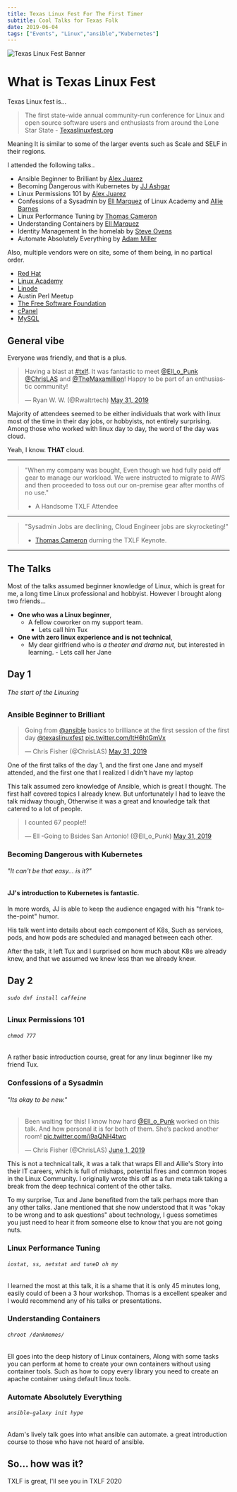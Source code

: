 ```yaml
---
title: Texas Linux Fest For The First Timer 
subtitle: Cool Talks for Texas Folk 
date: 2019-06-04
tags: ["Events", "Linux","ansible","Kubernetes"]
---
```



![Texas Linux Fest Banner](https://proxy.duckduckgo.com/iu/?u=https%3A%2F%2Fgould.cx%2Fted%2Fblog.pix%2Ftxlf19-logo-425.png&f=1 "TexasLinuxFestBanner")

# What is Texas Linux Fest

Texas Linux fest is...

> The first state-wide annual community-run conference for Linux and open source software users and enthusiasts from around the Lone Star State - [Texaslinuxfest.org](https://2019.texaslinuxfest.org/about.html#what-is-txlf)

Meaning It is similar to some of the larger events such as Scale and SELF in their regions.

I attended the following talks.. 

- Ansible Beginner to Brilliant by [Alex Juarez](https://twitter.com/mralexjuarez)
- Becoming Dangerous with Kubernetes by [JJ Ashgar](https://twitter.com/jjasghar)
- Linux Permissions 101 by [Alex Juarez](https://twitter.com/mralexjuarez)
- Confessions of a Sysadmin by [Ell Marquez](https://sites.google.com/ellopunk.com/evangelist/home) of Linux Academy and [Allie Barnes](https://twitter.com/ac1dgoddess)
- Linux Performance Tuning by [Thomas Cameron](https://twitter.com/thomasdcameron)
- Understanding Containers by [Ell Marquez](https://sites.google.com/ellopunk.com/evangelist/home)
- Identity Management In the homelab by [Steve Ovens](https://twitter.com/linuxovens)
- Automate Absolutely Everything by [Adam Miller](https://maxamillion.sh/)

Also, multiple vendors were on site, some of them being, in no partical order.

- [Red Hat](https://redhat.com)
- [Linux Academy](https://linuxacademy.com/)
- [Linode](https://www.linode.com/)
- Austin Perl Meetup
- [The Free Software Foundation](https://www.fsf.org/)
- [cPanel](https://cpanel.net/)
- [MySQL](https://www.mysql.com/)

## General vibe

Everyone was friendly, and that is a plus.


<blockquote class="twitter-tweet" data-lang="en"><p lang="en" dir="ltr">Having a blast at <a href="https://twitter.com/hashtag/txlf?src=hash&amp;ref_src=twsrc%5Etfw">#txlf</a>. It was fantastic to meet <a href="https://twitter.com/Ell_o_Punk?ref_src=twsrc%5Etfw">@Ell_o_Punk</a> <a href="https://twitter.com/ChrisLAS?ref_src=twsrc%5Etfw">@ChrisLAS</a> and <a href="https://twitter.com/TheMaxamillion?ref_src=twsrc%5Etfw">@TheMaxamillion</a>! Happy to be part of an enthusiastic community!</p>&mdash; Ryan W. W. (@Rwaltrtech) <a href="https://twitter.com/Rwaltrtech/status/1134521752543989761?ref_src=twsrc%5Etfw">May 31, 2019</a></blockquote>
<script async src="https://platform.twitter.com/widgets.js" charset="utf-8"></script>



Majority of attendees seemed to be either individuals that work with linux most of the time in their day jobs, or hobbyists, not entirely surprising. Among those who worked with linux day to day, the word of the day was cloud.

Yeah, I know. **THAT** cloud.

---

> "When my company was bought, Even though we had fully paid off gear to manage our workload. We were instructed to migrate to AWS and then proceeded to toss out our on-premise gear after months of no use."
>
> - A Handsome TXLF Attendee

---
> "Sysadmin Jobs are declining, Cloud Engineer jobs are skyrocketing!"
>
> - [Thomas Cameron](https://twitter.com/thomasdcameron) durning the TXLF Keynote. 

---


## The Talks

Most of the talks assumed beginner knowledge of Linux, which is great for me, a long time Linux professional and hobbyist. However I brought along two friends...

- **One who was a Linux beginner**,
  - A fellow coworker on my support team.
      - Lets call him Tux
- **One with zero linux experience and is not technical**, 
  - My dear girlfriend who is *a theater and drama nut,* but interested in learning.
        - Lets call her Jane

## Day 1
###### The start of the Linuxing
### Ansible Beginner to Brilliant

<blockquote class="twitter-tweet" data-lang="en"><p lang="en" dir="ltr">Going from <a href="https://twitter.com/ansible?ref_src=twsrc%5Etfw">@ansible</a> basics to brilliance at the first session of the first day <a href="https://twitter.com/texaslinuxfest?ref_src=twsrc%5Etfw">@texaslinuxfest</a> <a href="https://t.co/ltH6htGmVx">pic.twitter.com/ltH6htGmVx</a></p>&mdash; Chris Fisher (@ChrisLAS) <a href="https://twitter.com/ChrisLAS/status/1134463618899165185?ref_src=twsrc%5Etfw">May 31, 2019</a></blockquote>
<script async src="https://platform.twitter.com/widgets.js" charset="utf-8"></script>



One of the first talks of the day 1, and the first one Jane and myself attended, and the first one that I realized I didn't have my laptop

This talk assumed zero knowledge of Ansible, which is great I thought. The first half covered topics I already knew. But unfortunately I had to leave the talk midway though, Otherwise it was a great and knowledge talk that catered to a lot of people.

<blockquote class="twitter-tweet" data-lang="en"><p lang="en" dir="ltr">I counted 67 people!!</p>&mdash; Ell -Going to Bsides San Antonio! (@Ell_o_Punk) <a href="https://twitter.com/Ell_o_Punk/status/1134479018835742721?ref_src=twsrc%5Etfw">May 31, 2019</a></blockquote>
<script async src="https://platform.twitter.com/widgets.js" charset="utf-8"></script>




### Becoming Dangerous with Kubernetes
###### "It can't be that easy... is it?"

#### JJ's introduction to Kubernetes is fantastic.

In more words, JJ is able to keep the audience engaged with his "frank to-the-point" humor. 

His talk went into details about each component of K8s, Such as services, pods, and how pods are scheduled and managed between each other. 

After the talk, it left Tux and I surprised on how much about K8s we already knew, and that we assumed we knew less than we already knew. 



## Day 2
###### ```sudo dnf install caffeine```

### Linux Permissions 101
###### ```` chmod 777 ````
A rather basic introduction course, great for any linux beginner like my friend Tux. 

### Confessions of a Sysadmin 
###### "Its okay to be new."

<blockquote class="twitter-tweet" data-lang="en"><p lang="en" dir="ltr">Been waiting for this! I know how hard <a href="https://twitter.com/Ell_o_Punk?ref_src=twsrc%5Etfw">@Ell_o_Punk</a>  worked on this talk. And how personal it is for both of them.  She’s packed another room! <a href="https://t.co/i9aQNH4twc">pic.twitter.com/i9aQNH4twc</a></p>&mdash; Chris Fisher (@ChrisLAS) <a href="https://twitter.com/ChrisLAS/status/1134854109843120129?ref_src=twsrc%5Etfw">June 1, 2019</a></blockquote>
<script async src="https://platform.twitter.com/widgets.js" charset="utf-8"></script>

This is not a technical talk, it was a talk that wraps Ell and Allie's Story into their IT careers, which is full of mishaps, potential fires and common tropes in the Linux Community. I originally wrote this off as a fun meta talk taking a break from the deep technical content of the other talks. 

To my surprise, Tux and Jane benefited from the talk perhaps more than any other talks. Jane mentioned that she now understood that it was "okay to be wrong and to ask questions" about technology, I guess sometimes you just need to hear it from someone else to know that you are not going nuts.



### Linux Performance Tuning
###### ``` iostat, ss, netstat and tuneD oh my ```

I learned the most at this talk, it is a shame that it is only 45 minutes long, easily could of been a 3 hour workshop. Thomas is a excellent speaker and I would recommend any of his talks or presentations. 


### Understanding Containers
###### ``` chroot /dankmemes/ ```
Ell goes into the deep history of Linux containers, Along with some tasks you can perform at home to create your own containers without using container tools. Such as how to copy every library you need to create an apache container using default linux tools.


### Automate Absolutely Everything
###### ``` ansible-galaxy init hype ```
Adam's lively talk goes into what ansible can automate. a great introduction course to those who have not heard of ansible. 


## So... how was it?

TXLF is great, I'll see you in TXLF 2020